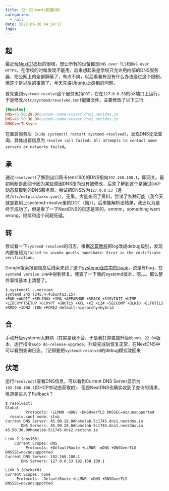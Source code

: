 ```yaml
---
title: 记一次Ubuntu配置DNS
categories:
  - null
date: 2022-09-30 04:24:17
tags:
---
```


## 起
最近玩[NextDNS](https://nextdns.io/zh)玩的很嗨，想让所有的设备都走`DNS over TLS`和`DNS over HTTPS`。在学校的时候发现不能用，后来想起来是学校只允许用内部的DNS服务器，把公网上的全部屏蔽了，有点不爽，以后看看有没有什么办法绕过这个限制，但这个是以后的事情了，今天先讲Ubuntu上碰到的问题。

首先查到`systemd-resolve`这个服务支持`DOT`，它在`127.0.0.53`的53端口上运行。于是修改`/etc/systemd/resolved.conf`配置文件，主要修改了以下三行
```conf
[Resolve]
DNS=45.90.28.0#custom--name-xxxxxx.dns1.nextdns.io
DNS=45.90.30.0#custom--name-xxxxxx.dns2.nextdns.io
DNSOverTLS=yes
```
在重启服务后（`sudo systemctl restart systemd-resolved`），发现DNS无法查询。具体出错信息为 `resolve call failed: All attempts to contact name servers or networks failed`。

## 承
通过`resolvectl`了解到出口网卡(ens160)的DNS指向`192.168.100.1`，即网关。最初判断是此网卡因为某些原因DNS指向没有被修改，后来了解到这个是通过`DHCP`动态获取到的DNS服务器。尝试把DNS改为`127.0.0.53`（通过`/etc/netplan/xxxx.yaml`），无果。大量查阅了资料，尝试了各种可能（我今天就是要用上systemd-resolve里的DOT（恼）），后来能解析出结果，我还以为是终于成功了，但是看了一下NextDNS的日志是空的。emmm，something went wrong，继续和这个问题死磕。

## 转
尝试看一下`systemd-resolved`的日志，根据[这篇教程](https://unix.stackexchange.com/a/432077)把log改成debug级别，发现内部报错为`Failed to invoke gnutls_handshake: Error in the certificate verification.`

Google搜索报错信息后线索来到了这个[systemd仓库中的issue](https://github.com/systemd/systemd/issues/16531)，说是有bug，在`systemd version 246`中得到修复。我查了一下我的systemd版本，嗯。。。那么整件事情基本上清楚了。
```shell
$ systemctl --version
systemd 245 (245.4-4ubuntu3.15)
+PAM +AUDIT +SELINUX +IMA +APPARMOR +SMACK +SYSVINIT +UTMP +LIBCRYPTSETUP +GCRYPT +GNUTLS +ACL +XZ +LZ4 +SECCOMP +BLKID +ELFUTILS +KMOD +IDN2 -IDN +PCRE2 default-hierarchy=hybrid
```

## 合
手动升级systemd太麻烦（其实是我不会，于是我打算直接升级`Ubuntu 22.04`版本，运行指令`sudo do-release-upgrade`。升级完成后恢复正常，在NextDNS中可以看到查询日志。（记得要把`systemd-resolved`的debug模式改回来


## 伏笔
运行`resolvectl`查看DNS信息，可以看到Current DNS Server显示为`192.168.100.1`(DHCP中动态获取的)，但是NextDNS也确实收到了查询的请求，难道是进入了Fallback？
```TEXT
$ resolvectl 
Global
         Protocols: -LLMNR -mDNS +DNSOverTLS DNSSEC=no/unsupported
  resolv.conf mode: stub
Current DNS Server: 45.90.28.0#homelab-5c1745.dns1.nextdns.io
       DNS Servers: 45.90.28.0#homelab-5c1745.dns1.nextdns.io 45.90.30.0#homelab-5c1745.dns2.nextdns.io

Link 2 (ens160)
    Current Scopes: DNS
         Protocols: +DefaultRoute +LLMNR -mDNS +DNSOverTLS DNSSEC=no/unsupported
Current DNS Server: 192.168.100.1
       DNS Servers: 127.0.0.53 192.168.100.1

Link 3 (docker0)
Current Scopes: none
     Protocols: -DefaultRoute +LLMNR -mDNS +DNSOverTLS DNSSEC=no/unsupported
```